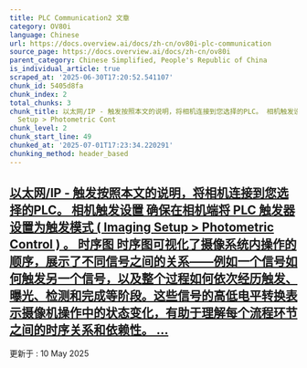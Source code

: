```yaml
---
title: PLC Communication2 文章
category: OV80i
language: Chinese
url: https://docs.overview.ai/docs/zh-cn/ov80i-plc-communication
source_page: https://docs.overview.ai/docs/zh-cn/ov80i
parent_category: Chinese Simplified, People's Republic of China
is_individual_article: true
scraped_at: '2025-06-30T17:20:52.541107'
chunk_id: 5405d8fa
chunk_index: 2
total_chunks: 3
chunk_title: 以太网/IP - 触发按照本文的说明，将相机连接到您选择的PLC。 相机触发设置 确保在相机端将 PLC 触发器设置为触发模式 \\ Imaging
  Setup > Photometric Cont
chunk_level: 2
chunk_start_line: 49
chunked_at: '2025-07-01T17:23:34.220291'
chunking_method: header_based
---
```


## [以太网/IP - 触发按照本文的说明，将相机连接到您选择的PLC。 相机触发设置 确保在相机端将 PLC 触发器设置为触发模式 \( Imaging Setup > Photometric Control \) 。 时序图 时序图可视化了摄像系统内操作的顺序，展示了不同信号之间的关系——例如一个信号如何触发另一个信号，以及整个过程如何依次经历触发、曝光、检测和完成等阶段。这些信号的高低电平转换表示摄像机操作中的状态变化，有助于理解每个流程环节之间的时序关系和依赖性。 ...](/docs/zh-cn/trigger-using-a-plc-ethernet-1)

更新于 : 10 May 2025
